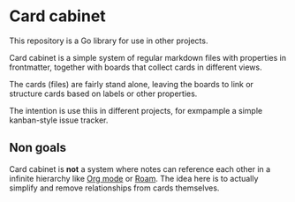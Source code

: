 # Card cabinet

This repository is a Go library for use in other projects.

Card cabinet is a simple system of regular markdown files with properties in frontmatter, together with boards that collect cards in different views.

The cards (files) are fairly stand alone, leaving the boards to link or structure cards based on labels or other 
properties.

The intention is use thiis in different projects, for exmpample a simple kanban-style issue tracker.

## Non goals

Card cabinet is **not** a system where notes can reference each other in a infinite hierarchy like [Org mode](orgmode.org) or [Roam](roamresearch.com). The idea here is to actually simplify and remove relationships from cards themselves. 
